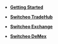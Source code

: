 - [**Getting Started**](/getting-started/overview.md)

- [**Switcheo TradeHub**](/tradehub/overview.md)

- [**Switcheo Exchange**](/exchange/overview.md)

- [**Switcheo DeMex**](/demex/overview.md)
